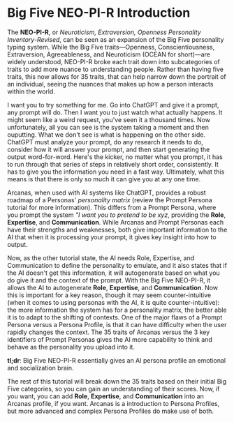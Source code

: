# Big Five NEO-PI-R Introduction

The **NEO-PI-R**, or *Neuroticism, Extraversion, Openness Personality Inventory-Revised*, can be seen as an expansion of the Big Five personality typing system. While the Big Five traits—Openness, Conscientiousness, Extraversion, Agreeableness, and Neuroticism (OCEAN for short)—are widely understood, NEO-PI-R broke each trait down into subcategories of traits to add more nuance to understanding people. Rather than having five traits, this now allows for 35 traits, that can help narrow down the portrait of an individual, seeing the nuances that makes up how a person interacts within the world.  

I want you to try something for me. Go into ChatGPT and give it a prompt, any prompt will do. Then I want you to just watch what actually happens. It might seem like a weird request, you've seen it a thousand times. Now unfortunately, all you can see is the system taking a moment and then ouputting. What we don't see is what is happening on the other side. ChatGPT must analyze your prompt, do any research it needs to do, consider how it will answer your prompt, and then start generating the output word-for-word. Here's the kicker, no matter what you prompt, it has to run through that series of steps in relatively short order, consistently. It has to give you the information you need in a fast way. Ultimately, what this means is that there is only so much it can give you at any one time.

Arcanas, when used with AI systems like ChatGPT, provides a robust roadmap of a Personas' *personality matrix* (review the Prompt Persona tutorial for more information). This differs from a Prompt Persona, where you prompt the system *"I want you to pretend to be xyz*, providing the **Role**, **Expertise**, and **Communication**. While Arcanas and Prompt Personas each have their strengths and weaknesses, both give important information to the AI that when it is processing your prompt, it gives key insight into how to output. 

Now, as the other tutorial state, the AI needs Role, Expertise, and Communication to define the personality to emulate, and it also states that if the AI doesn't get this information, it will autogenerate based on what you do give it and the context of the prompt. With the Big Five NEO-PI-R, it allows the AI to autogenerate **Role**, **Expertise**, and **Communication**. Now this is important for a key reason, though it may seem counter-intuitive (when it comes to using personas with the AI, it is quite counter-intuitive): the more information the system has for a personality matrix, the better able it is to adapt to the shifting of contexts. One of the major flaws of a Prompt Persona versus a Persona Profile, is that it can have difficulty when the user rapidly changes the context. The 35 traits of Arcanas versus the 3 key identifiers of Prompt Personas gives the AI more capability to think and behave as the personality you upload into it.

**tl;dr**: Big Five NEO-PI-R essentially gives an AI persona profile an emotional and socialization brain.

The rest of this tutorial will break down the 35 traits based on their initial Big Five categories, so you can gain an understanding of their scores. Now, if you want, you can add **Role**, **Expertise**, and **Communication** into an Arcanas profile, if you want. Arcanas is a introduction to Persona Profiles, but more advanced and complex Persona Profiles do make use of both.
